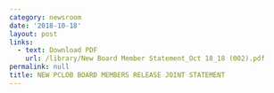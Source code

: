 ```yaml
---
category: newsroom
date: '2018-10-18'
layout: post
links:
  - text: Download PDF
    url: /library/New Board Member Statement_Oct 18_18 (002).pdf
permalink: null
title: NEW PCLOB BOARD MEMBERS RELEASE JOINT STATEMENT
---
```

